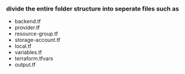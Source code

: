 ### divide the entire folder structure into seperate files such as
- backend.tf
- provider.tf
- resource-group.tf
- storage-account.tf
- local.tf
- variables.tf
- terraform.tfvars
- output.tf
